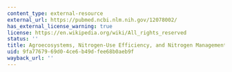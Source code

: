 ```yaml
---
content_type: external-resource
external_url: https://pubmed.ncbi.nlm.nih.gov/12078002/
has_external_license_warning: true
license: https://en.wikipedia.org/wiki/All_rights_reserved
status: ''
title: Agroecosystems, Nitrogen-Use Efficiency, and Nitrogen Management
uid: 9fa77679-69d0-4ce6-b49d-fee68b0aeb9f
wayback_url: ''
---
```


